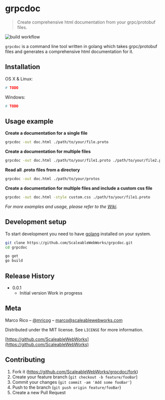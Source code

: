# grpcdoc

> Create comprehensive html documentation from your grpc/protobuf files.

![build workflow](https://github.com/ScaleableWebWorks/grpcdoc/actions/workflows/build.yml/badge.svg)


`grpcdoc` is a command line tool written in golang which takes grpc/protobuf files and generates a comprehensive html documentation for it.

## Installation

OS X & Linux:

```sh
# TODO
```

Windows:

```sh
# TODO
```

## Usage example

__Create a documentation for a single file__

```sh
grpcdoc -out doc.html ./path/to/your/file.proto
```

__Create a documentation for multiple files__

```sh
grpcdoc -out doc.html ./path/to/your/file1.proto ./path/to/your/file2.proto
```

__Read all .proto files from a directory__

```sh
grpcdoc -out doc.html ./path/to/your/protos
```

__Create a documentation for multiple files and include a custom css file__

```sh
grpcdoc -out doc.html -style custom.css ./path/to/your/file1.proto
```

_For more examples and usage, please refer to the [Wiki][wiki]._

## Development setup

To start development you need to have [golang](https://go.dev/dl/) installed on your system.

```sh
git clone https://github.com/ScaleableWebWorks/grpcdoc.git
cd grpcdoc

go get
go build
```

## Release History

* 0.0.1
    * Initial version Work in progress

## Meta

Marco Rico – [@mricog](https://twitter.com/mricog) – marco@scaleablewebworks.com

Distributed under the MIT license. See ``LICENSE`` for more information.

[https://github.com/ScaleableWebWorks](https://github.com/ScaleableWebWorks)

## Contributing

1. Fork it (<https://github.com/ScaleableWebWorks/grpcdoc/fork>)
2. Create your feature branch (`git checkout -b feature/fooBar`)
3. Commit your changes (`git commit -am 'Add some fooBar'`)
4. Push to the branch (`git push origin feature/fooBar`)
5. Create a new Pull Request

<!-- Markdown link & img dfn's -->
[wiki]: https://github.com/ScaleableWebWorks/grpcdoc/wiki
